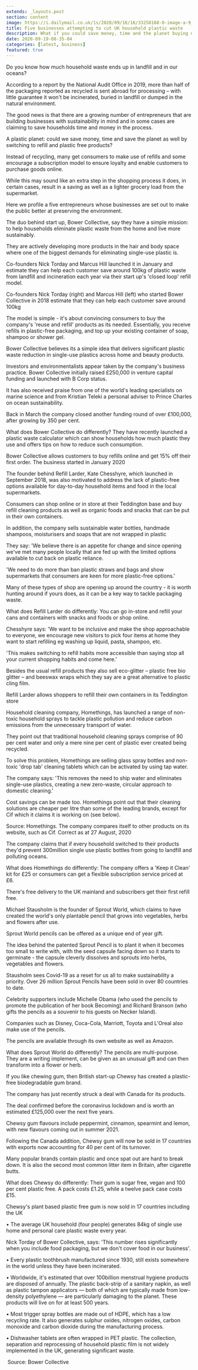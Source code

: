 ```yaml
---
extends: _layouts.post
section: content
image: https://i.dailymail.co.uk/1s/2020/09/16/16/33258168-0-image-a-9_1600269628927.jpg 
title: Five businesses attempting to cut UK household plastic waste 
description: What if you could save money, time and the planet buying more sustainable products? We look at businesses trying to help UK households cut down on waste. 
date: 2020-09-19-08-35-04 
categories: [latest, business] 
featured: true 
--- 
```

Do you know how much household waste ends up in landfill and in our oceans?

According to a report by the National Audit Office in 2019, more than half of the packaging reported as recycled is sent abroad for processing – with little guarantee it won't be incinerated, buried in landfill or dumped in the natural environment.

The good news is that there are a growing number of entrepreneurs that are building businesses with sustainability in mind and in some cases are claiming to save households time and money in the process.

A plastic planet: could we save money, time and save the planet as well by switching to refill and plastic free products? 

Instead of recycling, many get consumers to make use of refills and some encourage a subscription model to ensure loyalty and enable customers to purchase goods online.

While this may sound like an extra step in the shopping process it does, in certain cases, result in a saving as well as a lighter grocery load from the supermarket.

Here we profile a five entrepreneurs whose businesses are set out to make the public better at preserving the environment.

The duo behind start up, Bower Collective, say they have a simple mission: to help households eliminate plastic waste from the home and live more sustainably.

They are actively developing more products in the hair and body space where one of the biggest demands for eliminating single-use plastic is.

Co-founders Nick Torday and Marcus Hill launched it in January and estimate they can help each customer save around 100kg of plastic waste from landfill and incineration each year via their start up's 'closed loop' refill model.

Co-founders Nick Torday (right) and Marcus Hill (left) who started Bower Collective in 2018 estimate that they can help each customer save around 100kg

The model is simple - it's about convincing consumers to buy the company's 'reuse and refill' products as its needed. Essentially, you receive refills in plastic-free packaging, and top up your existing container of soap, shampoo or shower gel. 

Bower Collective believes its a simple idea that delivers significant plastic waste reduction in single-use plastics across home and beauty products.

Investors and environmentalists appear taken by the company's business practice. Bower Collective initially raised £250,000 in venture capital funding and launched with B Corp status.

It has also received praise from one of the world's leading specialists on marine science and from Kristian Teleki a personal adviser to Prince Charles on ocean sustainability.

Back in March the company closed another funding round of over £100,000, after growing by 350 per cent.

What does Bower Collective do differently? They have recently launched a plastic waste calculator which can show households how much plastic they use and offers tips on how to reduce such consumption. 

Bower Collective allows customers to buy refills online and get 15% off their first order. The business started in January 2020

The founder behind Refill Larder, Kate Chesshyre, which launched in September 2018, was also motivated to address the lack of plastic-free options available for day-to-day household items and food in the local supermarkets.

Consumers can shop online or in store at their Teddington base and buy refill cleaning products as well as organic foods and snacks that can be put in their own containers.

In addition, the company sells sustainable water bottles, handmade shampoos, moisturisers and soaps that are not wrapped in plastic

They say: 'We believe there is an appetite for change and since opening we've met many people locally that are fed up with the limited options available to cut back on plastic reliance.

'We need to do more than ban plastic straws and bags and show supermarkets that consumers are keen for more plastic-free options.'

Many of these types of shop are opening up around the country - it is worth hunting around if yours does, as it can be a key way to tackle packaging waste. 

What does Refill Larder do differently: You can go in-store and refill your cans and containers with snacks and foods or shop online.

Chesshyre says: 'We want to be inclusive and make the shop approachable to everyone, we encourage new visitors to pick four items at home they want to start refilling eg washing up liquid, pasta, shampoo, etc. 

'This makes switching to refill habits more accessible than saying stop all your current shopping habits and come here.'

Besides the usual refill products they also sell eco-glitter – plastic free bio glitter – and beeswax wraps which they say are a great alternative to plastic cling film.

Refill Larder allows shoppers to refill their own containers in its Teddington store

Household cleaning company, Homethings, has launched a range of non-toxic household sprays to tackle plastic pollution and reduce carbon emissions from the unnecessary transport of water.

They point out that traditional household cleaning sprays comprise of 90 per cent water and only a mere nine per cent of plastic ever created being recycled.

To solve this problem, Homethings are selling glass spray bottles and non-toxic 'drop tab' cleaning tablets which can be activated by using tap water.

The company says: 'This removes the need to ship water and eliminates single-use plastics, creating a new zero-waste, circular approach to domestic cleaning.'

Cost savings can be made too. Homethings point out that their cleaning solutions are cheaper per litre than some of the leading brands, except for Cif which it claims it is working on (see below).

Source: Homethings. The company compares itself to other products on its website, such as Cif. Correct as at 27 August, 2020

The company claims that if every household switched to their products they'd prevent 300million single use plastic bottles from going to landfill and polluting oceans.

What does Homethings do differently: The company offers a 'Keep it Clean' kit for £25 or consumers can get a flexible subscription service priced at £6. 

There's free delivery to the UK mainland and subscribers get their first refill free. 

Michael Stausholm is the founder of Sprout World, which claims to have created the world's only plantable pencil that grows into vegetables, herbs and flowers after use.

Sprout World pencils can be offered as a unique end of year gift. 

The idea behind the patented Sprout Pencil is to plant it when it becomes too small to write with, with the seed capsule facing down so it starts to germinate - the capsule cleverly dissolves and sprouts into herbs, vegetables and flowers.

Stausholm sees Covid-19 as a reset for us all to make sustainability a priority. Over 26 million Sprout Pencils have been sold in over 80 countries to date.

Celebrity supporters include Michelle Obama (who used the pencils to promote the publication of her book Becoming) and Richard Branson (who gifts the pencils as a souvenir to his guests on Necker Island).

Companies such as Disney, Coca-Cola, Marriott, Toyota and L'Oreal also make use of the pencils.

The pencils are available through its own website as well as Amazon.

What does Sprout World do differently? The pencils are multi-purpose. They are a writing implement, can be given as an unusual gift and can then transform into a flower or herb. 

If you like chewing gum, then British start-up Chewsy has created a plastic-free biodegradable gum brand.

The company has just recently struck a deal with Canada for its products. 

The deal confirmed before the coronavirus lockdown and is worth an estimated £125,000 over the next five years.

Chewsy gum flavours include peppermint, cinnamon, spearmint and lemon, with new flavours coming out in summer 2021.

Following the Canada addition, Chewsy gum will now be sold in 17 countries with exports now accounting for 40 per cent of its turnover.

Many popular brands contain plastic and once spat out are hard to break down. It is also the second most common litter item in Britain, after cigarette butts.  

What does Chewsy do differently: Their gum is sugar free, vegan and 100 per cent plastic free. A pack costs £1.25, while a twelve pack case costs £15. 

Chewsy's plant based plastic free gum is now sold in 17 countries including the UK

• The average UK household (four people) generates 84kg of single use home and personal care plastic waste every year. 

Nick Torday of Bower Collective, says: 'This number rises significantly when you include food packaging, but we don't cover food in our business'.

• Every plastic toothbrush manufactured since 1930, still exists somewhere in the world unless they have been incinerated.

• Worldwide, it's estimated that over 100billion menstrual hygiene products are disposed of annually. The plastic back-strip of a sanitary napkin, as well as plastic tampon applicators ― both of which are typically made from low-density polyethylene ― are particularly damaging to the planet. These products will live on for at least 500 years.

• Most trigger spray bottles are made out of HDPE, which has a low recycling rate. It also generates sulphur oxides, nitrogen oxides, carbon monoxide and carbon dioxide during the manufacturing process.

• Dishwasher tablets are often wrapped in PET plastic. The collection, separation and reprocessing of household plastic film is not widely implemented in the UK, generating significant waste.

 Source: Bower Collective 

